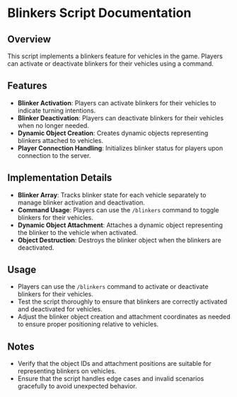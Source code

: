 # Blinkers Script Documentation

## Overview
This script implements a blinkers feature for vehicles in the game. Players can activate or deactivate blinkers for their vehicles using a command.

## Features
- **Blinker Activation**: Players can activate blinkers for their vehicles to indicate turning intentions.
- **Blinker Deactivation**: Players can deactivate blinkers for their vehicles when no longer needed.
- **Dynamic Object Creation**: Creates dynamic objects representing blinkers attached to vehicles.
- **Player Connection Handling**: Initializes blinker status for players upon connection to the server.

## Implementation Details
- **Blinker Array**: Tracks blinker state for each vehicle separately to manage blinker activation and deactivation.
- **Command Usage**: Players can use the `/blinkers` command to toggle blinkers for their vehicles.
- **Dynamic Object Attachment**: Attaches a dynamic object representing the blinker to the vehicle when activated.
- **Object Destruction**: Destroys the blinker object when the blinkers are deactivated.

## Usage
- Players can use the `/blinkers` command to activate or deactivate blinkers for their vehicles.
- Test the script thoroughly to ensure that blinkers are correctly activated and deactivated for vehicles.
- Adjust the blinker object creation and attachment coordinates as needed to ensure proper positioning relative to vehicles.

## Notes
- Verify that the object IDs and attachment positions are suitable for representing blinkers on vehicles.
- Ensure that the script handles edge cases and invalid scenarios gracefully to avoid unexpected behavior.

